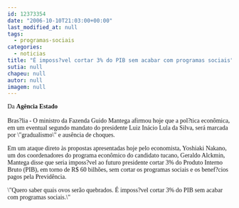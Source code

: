 ```yaml
---
id: 12373354
date: "2006-10-10T21:03:00+00:00"
last_modified_at: null
tags:
  - programas-sociais
categories:
  - noticias
title: "É imposs?vel cortar 3% do PIB sem acabar com programas sociais"
sutia: null
chapeu: null
autor: null
imagem: null
---
```

<p><P><FONT face=Verdana>Da <STRONG>Agência Estado</STRONG><BR><BR>Bras?lia - O ministro da Fazenda Guido Mantega afirmou hoje que a pol?tica econômica, em um eventual segundo mandato do presidente Luiz Inácio Lula da Silva, será marcada por \"gradualismo\" e ausência de choques. </FONT></P></p>
<p><P><FONT face=Verdana>Em um ataque direto às propostas apresentadas hoje pelo economista, Yoshiaki Nakano, um dos coordenadores do programa econômico do candidato tucano, Geraldo Alckmin, Mantega disse que seria imposs?vel ao futuro presidente cortar 3% do Produto Interno Bruto (PIB), em torno de R$ 60 bilhões, sem cortar os programas sociais e os benef?cios pagos pela Previdência. </FONT></P></p>
<p><P><FONT face=Verdana>\"Quero saber quais ovos serão quebrados. É imposs?vel cortar 3% do PIB sem acabar com programas sociais.\"</FONT></P> </p>
